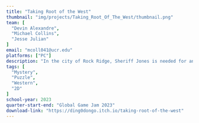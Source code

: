 ```yaml
---
title: "Taking Root of the West"
thumbnail: "img/projects/Taking_Root_Of_The_West/thumbnail.png"
team: [
  "Devin Alexandre",
  "Michael Collins",
  "Jesse Julian"
]
email: "mcoll041@ucr.edu"
platforms: ["PC"]
description: "In the city of Rock Ridge, Sheriff Jones is needed for an investigation on the bank heist that occurred yesterday. All suspects have statements to where they were and some information that can be important. However, one of the individuals is guilty and must be caught. Find out who the thief is to root yourself into the city's history! Controls: WASD/Arrow Keys for movements; E to interact Hint: find out which character doesn't have an alibi that lines up with the others."
tags: [
  "Mystery",
  "Puzzle",
  "Western",
  "2D"
]
school-year: 2023
quarter-start-end: "Global Game Jam 2023"
download-link: "https://ding0dongo.itch.io/taking-root-of-the-west"
---
```

